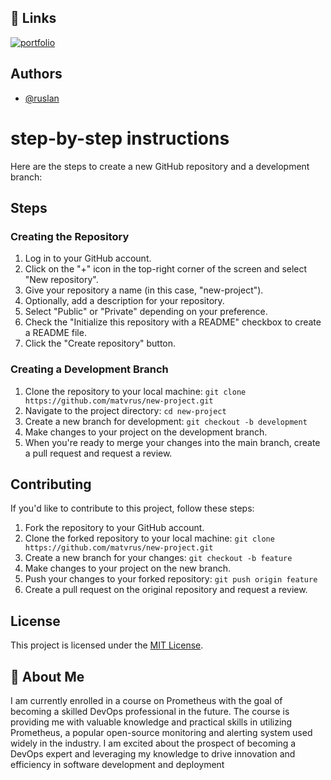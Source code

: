 
## 🔗 Links
[![portfolio](https://img.shields.io/badge/my_portfolio-000?style=for-the-badge&logo=ko-fi&logoColor=white)](https://github.com/matvrus)

## Authors

- [@ruslan](https://github.com/matvrus)

# step-by-step instructions

 Here are the steps to create a new GitHub repository and a development branch:

   
## Steps
### Creating the Repository

1. Log in to your GitHub account.
2. Click on the "+" icon in the top-right corner of the screen and select "New repository".
3. Give your repository a name (in this case, "new-project").
4. Optionally, add a description for your repository.
5. Select "Public" or "Private" depending on your preference.
6. Check the "Initialize this repository with a README" checkbox to create a README file.
7. Click the "Create repository" button.

### Creating a Development Branch

1. Clone the repository to your local machine: `git clone https://github.com/matvrus/new-project.git`
2. Navigate to the project directory: `cd new-project`
3. Create a new branch for development: `git checkout -b development`
4. Make changes to your project on the development branch.
5. When you're ready to merge your changes into the main branch, create a pull request and request a review.

## Contributing

If you'd like to contribute to this project, follow these steps:

1. Fork the repository to your GitHub account.
2. Clone the forked repository to your local machine: `git clone https://github.com/matvrus/new-project.git`
3. Create a new branch for your changes: `git checkout -b feature`
4. Make changes to your project on the new branch.
5. Push your changes to your forked repository: `git push origin feature`
6. Create a pull request on the original repository and request a review.

## License

This project is licensed under the [MIT License](LICENSE).
## 🚀 About Me
I am currently enrolled in a course on Prometheus with the goal of becoming a skilled DevOps professional in the future. The course is providing me with valuable knowledge and practical skills in utilizing Prometheus, a popular open-source monitoring and alerting system used widely in the industry. I am excited about the prospect of becoming a DevOps expert and leveraging my knowledge to drive innovation and efficiency in software development and deployment

